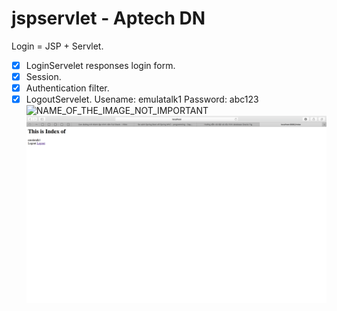 # jspservlet - Aptech DN
Login  = JSP + Servlet.
- [x] LoginServelet responses login form.
- [x] Session.
- [x] Authentication filter.
- [x] LogoutServelet.
Usename: emulatalk1
Password: abc123
![NAME_OF_THE_IMAGE_NOT_IMPORTANT](https://github.com/emulatalk1/jspservlet/blob/master/Screen%20Shot%202017-10-22%20at%2017.19.05.png)
![NAME_OF_THE_IMAGE_NOT_IMPORTANT](https://github.com/emulatalk1/jspservlet/blob/master/Screen%20Shot%202017-10-22%20at%2017.19.21.png)
